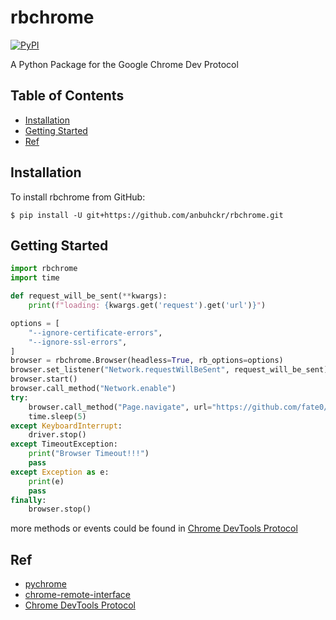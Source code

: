 # rbchrome

[![PyPI](https://img.shields.io/pypi/pyversions/pychrome.svg)](https://github.com/anbuhckr/rbchrome)

A Python Package for the Google Chrome Dev Protocol

## Table of Contents

* [Installation](#installation)
* [Getting Started](#getting-started)
* [Ref](#ref)


## Installation

To install rbchrome from GitHub:

```
$ pip install -U git+https://github.com/anbuhckr/rbchrome.git
```

## Getting Started

``` python
import rbchrome
import time

def request_will_be_sent(**kwargs):
    print(f"loading: {kwargs.get('request').get('url')}")

options = [
    "--ignore-certificate-errors",
    "--ignore-ssl-errors",
]
browser = rbchrome.Browser(headless=True, rb_options=options)
browser.set_listener("Network.requestWillBeSent", request_will_be_sent)
browser.start()
browser.call_method("Network.enable")
try:
    browser.call_method("Page.navigate", url="https://github.com/fate0/pychrome", _timeout=10)
    time.sleep(5)
except KeyboardInterrupt:
    driver.stop()
except TimeoutException:
    print("Browser Timeout!!!")
    pass
except Exception as e:
    print(e)
    pass
finally:
    browser.stop()
```

more methods or events could be found in
[Chrome DevTools Protocol](https://chromedevtools.github.io/devtools-protocol/tot/)


## Ref

* [pychrome](https://github.com/fate0/pychrome/)
* [chrome-remote-interface](https://github.com/cyrus-and/chrome-remote-interface/)
* [Chrome DevTools Protocol](https://chromedevtools.github.io/devtools-protocol/tot/)
